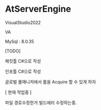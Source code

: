 # AtServerEngine


VisualStudio2022

VA

MySql : 8.0.35


[TODO]

패킷툴 C#으로 작성

인포툴 C#으로 작성

글로벌 룸매니저에서 룸을 Acquire 할 수 있게 하자

[ 현재 작업중 ]

파일 경로수정한거 빌드에러 수정하는중. 
